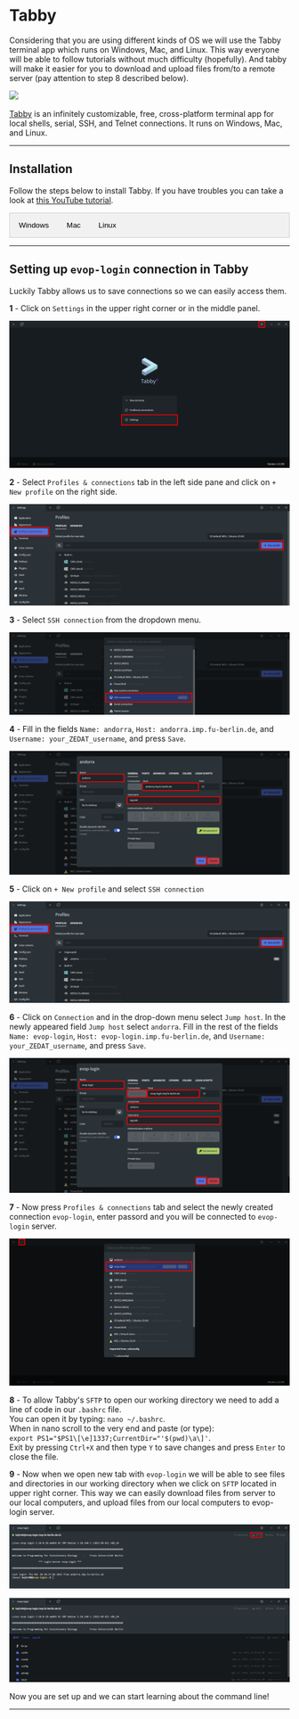 <script>
function openTab(evt, tabName) {
  var i, tabcontent, tablinks;
  tabcontent = document.getElementsByClassName("tabcontent");
  for (i = 0; i < tabcontent.length; i++) {
    tabcontent[i].style.display = "none";
  }
  tablinks = document.getElementsByClassName("tablinks");
  for (i = 0; i < tablinks.length; i++) {
    tablinks[i].className = tablinks[i].className.replace(" active", "");
  }
  document.getElementById(tabName).style.display = "block";
  evt.currentTarget.className += " active";
}
</script>

<style>
.tab {
  overflow: hidden;
  border: 1px solid #ccc;
  background-color: #f1f1f1;
}

.tab button {
  background-color: inherit;
  float: left;
  border: none;
  outline: none;
  cursor: pointer;
  padding: 14px 16px;
  transition: 0.3s;
}

.tab button:hover {
  background-color: #ddd;
}

.tab button.active {
  background-color: #ccc;
}

.tabcontent {
  display: none;
  padding: 6px 12px;
  border: 1px solid #ccc;
  border-top: none;
}
</style>


# Tabby

Considering that you are using different kinds of OS we will use the Tabby terminal app which runs on Windows, Mac, and Linux. This way everyone will be able to follow tutorials without much difficulty (hopefully). And tabby will make it easier for you to download and upload files from/to a remote server (pay attention to step 8 described below).

![](https://user-images.githubusercontent.com/161476/126016449-a053012a-e322-48ed-a2ab-3ed4f3281465.png)

[Tabby](https://tabby.sh/) is an infinitely customizable, free, cross-platform terminal app for local shells, serial, SSH, and Telnet connections. It runs on Windows, Mac, and Linux.

------------------------------------------------------------------------

## Installation

Follow the steps below to install Tabby. If you have troubles you can take a look at [this YouTube tutorial](https://www.youtube.com/watch?v=G03-5RE0ohg&t=2s). 

<div class="tab">
  <button class="tablinks" onclick="openTab(event, 'tab4')">Windows</button>
  <button class="tablinks" onclick="openTab(event, 'tab5')">Mac</button>
  <button class="tablinks" onclick="openTab(event, 'tab6')">Linux</button>
</div>

<div id="tab4" class="tabcontent">
  <p>1. Go to <a href="https://github.com/Eugeny/tabby/releases/tag/v1.0.196">https://github.com/Eugeny/tabby/releases/tag/v1.0.196</a>. <br/> 
     1. Click on <b>tabby-1.0.196-setup-x64.exe</b>. <br/>
     2. Once <b>tabby-1.0.196-setup-x64.exe</b> is downloaded double-clicking on it and install it. <br/>
     3. To start the program search for app <b>Tabby Terminal</b>.</p>
</div>

<div id="tab5" class="tabcontent">
  <p>1. Go to <a href="https://github.com/Eugeny/tabby/releases/tag/v1.0.196">https://github.com/Eugeny/tabby/releases/tag/v1.0.196</a>. <br/>  
     2. Click on <b>tabby-1.0.196-macos-x64.pkg</b>. <br/>
     3. Once <b>tabby-1.0.196-macos-x64.pkg</b> is downloaded follow the installer. <br/>
     4. To start the program search for <b>Tabby</b> and open it.</p>
</div>

<div id="tab6" class="tabcontent">
  <p>1. Go to <a href="https://github.com/Eugeny/tabby/releases/tag/v1.0.196">https://github.com/Eugeny/tabby/releases/tag/v1.0.196</a>. <br/>   
     2. Click on <b>tabby-1.0.196-linux-x64.deb</b> to download it. <br/>
     3. Install it in command line by typing: <b>sudo dpkg -i tabby-1.0.196-linux-x64.deb</b>.<br/>
     4. To start the program type: <b>tabby</b> in command line and press enter.<br/><br/>
      If you still have problems try following these steps: <a href="https://linux.how2shout.com/how-to-install-tabby-terminal-on-ubuntu-22-04-linux/">How to install Tabby Terminal on Ubuntu 22.04 Linux</a>. </p>
</div>

------------------------------------------------------------------------

## Setting up `evop-login` connection in Tabby

Luckily Tabby allows us to save connections so we can easily access them.

<b>1</b> - Click on `Settings` in the upper right corner or in the middle panel.

![Step 1](pics/Tabby_Step_01.png)

<b>2</b> - Select `Profiles & connections` tab in the left side pane and click on `+ New profile` on the right side.

![Step 2](pics/Tabby_Step_02.png)

<b>3</b> - Select `SSH connection` from the dropdown menu.

![Step 3](pics/Tabby_Step_03.png)

<b>4</b> - Fill in the fields `Name: andorra`, `Host: andorra.imp.fu-berlin.de`, and `Username: your_ZEDAT_username`, and press `Save`.

![Step 4](pics/Tabby_Step_04.png)

<b>5</b> - Click on `+ New profile` and select `SSH connection`

![Step 5](pics/Tabby_Step_05.png)

<b>6</b> - Click on `Connection` and in the drop-down menu select `Jump host`. In the newly appeared field `Jump host` select `andorra`. Fill in the rest of the fields `Name: evop-login`, `Host: evop-login.imp.fu-berlin.de`, and `Username: your_ZEDAT_username`, and press `Save`.

![Step 6](pics/Tabby_Step_06.png)

<b>7</b> - Now press `Profiles & connections` tab and select the newly created connection `evop-login`, enter passord and you will be connected to `evop-login` server.

![Step 7](pics/Tabby_Step_07.png)

<b>8</b> - To allow Tabby's `SFTP` to open our working directory we need to add a line of code in our `.bashrc` file. <br/>
You can open it by typing: `nano ~/.bashrc`. <br/>
When in nano scroll to the very end and paste (or type): <br/>
`export PS1="$PS1\[\e]1337;CurrentDir="'$(pwd)\a\]'`. <br/>
Exit by pressing `Ctrl+X` and then type `Y` to save changes and press `Enter` to close the file.

<b>9</b> - Now when we open new tab with `evop-login` we will be able to see files and directories in our working directory when we click on `SFTP` located in upper right corner. This way we can easily download files from server to our local computers, and upload files from our local computers to evop-login server.

![Step 8](pics/Tabby_Step_08.png)

![Step 9](pics/Tabby_Step_09.png)


Now you are set up and we can start learning about the command line!

------------------------------------------------------------------------